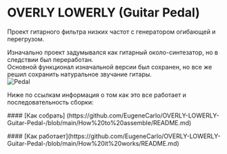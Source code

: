 # OVERLY LOWERLY (Guitar Pedal)

Проект гитарного фильтра низких частот с генератором огибающей и перегрузом. <p>
Изначально проект задумывался как гитарный около-синтезатор, но в следствии был переработан. <br>
Основной функционал изначальной версии был сохранен, но все же решил сохранить натуральное звучание гитары. <br>
![Pedal](https://github.com/EugeneCarlo/OVERLY-LOWERLY-Guitar-Pedal-/blob/main/Image/Pedal.jpg)
<p>
Ниже по ссылкам информация о том как это все работает и последовательность сборки:

<p>
#### [Как собрать] (https://github.com/EugeneCarlo/OVERLY-LOWERLY-Guitar-Pedal-/blob/main/How%20to%20assemble/README.md)
<p>
#### [Как работает](https://github.com/EugeneCarlo/OVERLY-LOWERLY-Guitar-Pedal-/blob/main/How%20it%20works/README.md)